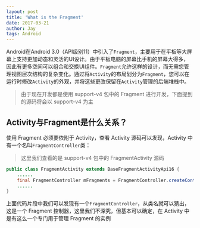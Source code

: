 ```yaml
---
layout: post
title: 'What is the Fragment'
date: 2017-03-21
author: Jay
tags: Android
---
```


Android在Android 3.0（API级别11）中引入了`Fragment`，主要用于在平板等大屏幕上支持更加动态和灵活的UI设计。由于平板电脑的屏幕比手机的屏幕大得多，因此有更多空间可以组合和交换UI组件。`Fragment`允许这样的设计，而无需您管理视图层次结构的复杂变化。通过将`Activity`的布局划分为`Fragment`，您可以在运行时修改`Activity`的外观，并将这些更改保留在`Activity`管理的后端堆栈中。

>由于现在开发都是使用 support-v4 包中的 Fragment 进行开发，下面提到的源码将会以 support-v4 为主

## Activity与Fragment是什么关系？
使用 Fragment 必须要依附于 Activity，查看 Activity 源码可以发现，Activity 中有一个名叫`FragmentController`类：
>这里我们查看的是 support-v4 包中的 FragmentActivity 源码
```java
public class FragmentActivity extends BaseFragmentActivityApi16 {
    ......
    final FragmentController mFragments = FragmentController.createController(new HostCallbacks());
    ......
}
```
上面代码片段中我们可以发现有一个`FragmentController`，从类名就可以猜出，这是一个 Fragment 控制器，这里我们不深究，但基本可以确定，在 Activity 中是有这么一个专门用于管理 Fragment 的实例

